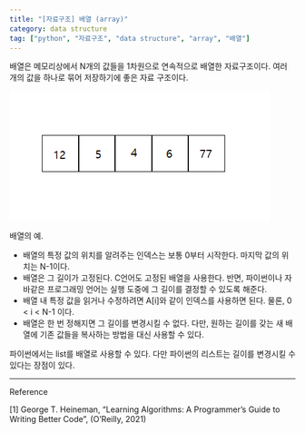 ```yaml
---
title: "[자료구조] 배열 (array)"
category: data structure
tag: ["python", "자료구조", "data structure", "array", "배열"]
---
```

배열은 메모리상에서 N개의 값들을 1차원으로 연속적으로 배열한 자료구조이다. 여러 개의 값을 하나로 묶어 저장하기에 좋은 자료 구조이다. 

![배열의 예.](/images/2023-06-07/2023-06-07-data-structure-array-1.PNG)

배열의 예.

- 배열의 특정 값의 위치를 알려주는 인덱스는 보통 0부터 시작한다. 마지막 값의 위치는 N-1이다.
- 배열은 그 길이가 고정된다. C언어도 고정된 배열을 사용한다. 반면, 파이썬이나 자바같은 프로그래밍 언어는 실행 도중에 그 길이를 결정할 수 있도록 해준다.
- 배열 내 특정 값을 읽거나 수정하려면 A[i]와 같이 인덱스를 사용하면 된다. 물론, 0 < i < N-1 이다.
- 배열은 한 번 정해지면 그 길이를 변경시킬 수 없다. 다만, 원하는 길이를 갖는 새 배열에 기존 값들을 복사하는 방법을 대신 사용할 수 있다.

파이썬에서는 list를 배열로 사용할 수 있다. 다만 파이썬의 리스트는 길이를 변경시킬 수 있다는 장점이 있다. 

---

Reference

[1] George T. Heineman, “Learning Algorithms: A Programmer’s Guide to Writing Better Code”, (O’Reilly, 2021)